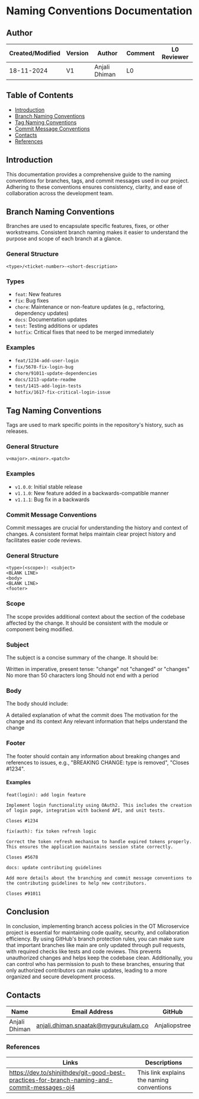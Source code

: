 # Naming Conventions Documentation

## Author

| Created/Modified | Version | Author               | Comment         | L0 Reviewer      |
|-------------------|---------|----------------------|-----------------|------------------|
| 18-11-2024        | V1     | Anjali Dhiman | L0    |   |


## Table of Contents

- [Introduction](#introduction)
- [Branch Naming Conventions](#branch-naming-conventions)
- [Tag Naming Conventions](#tag-naming-conventions)
- [Commit Message Conventions](#commit-message-conventions)
- [Contacts](#Contacts)
- [References](#references)

## Introduction

This documentation provides a comprehensive guide to the naming conventions for branches, tags, and commit messages used in our project. Adhering to these conventions ensures consistency, clarity, and ease of collaboration across the development team.

## Branch Naming Conventions

Branches are used to encapsulate specific features, fixes, or other workstreams. Consistent branch naming makes it easier to understand the purpose and scope of each branch at a glance.

### General Structure

```
<type>/<ticket-number>-<short-description>
```

### Types

- `feat`: New features
- `fix`: Bug fixes
- `chore`: Maintenance or non-feature updates (e.g., refactoring, dependency updates)
- `docs`: Documentation updates
- `test`: Testing additions or updates
- `hotfix`: Critical fixes that need to be merged immediately

### Examples

- `feat/1234-add-user-login`
- `fix/5678-fix-login-bug`
- `chore/91011-update-dependencies`
- `docs/1213-update-readme`
- `test/1415-add-login-tests`
- `hotfix/1617-fix-critical-login-issue`

## Tag Naming Conventions

Tags are used to mark specific points in the repository's history, such as releases.

### General Structure

```
v<major>.<minor>.<patch>
```
### Examples

- `v1.0.0`: Initial stable release
- `v1.1.0`: New feature added in a backwards-compatible manner
- `v1.1.1`: Bug fix in a backwards

### Commit Message Conventions
Commit messages are crucial for understanding the history and context of changes. A consistent format helps maintain clear project history and facilitates easier code reviews.

### General Structure

```
<type>(<scope>): <subject>
<BLANK LINE>
<body>
<BLANK LINE>
<footer>
```
### Scope
The scope provides additional context about the section of the codebase affected by the change. It should be consistent with the module or component being modified.

### Subject
The subject is a concise summary of the change. It should be:

Written in imperative, present tense: "change" not "changed" or "changes"
No more than 50 characters long
Should not end with a period

### Body
The body should include:

A detailed explanation of what the commit does
The motivation for the change and its context
Any relevant information that helps understand the change

### Footer
The footer should contain any information about breaking changes and references to issues, e.g., "BREAKING CHANGE: type is removed", "Closes #1234".

#### Examples
```
feat(login): add login feature

Implement login functionality using OAuth2. This includes the creation of login page, integration with backend API, and unit tests.

Closes #1234
```

```
fix(auth): fix token refresh logic

Correct the token refresh mechanism to handle expired tokens properly. This ensures the application maintains session state correctly.

Closes #5678
```

```
docs: update contributing guidelines

Add more details about the branching and commit message conventions to the contributing guidelines to help new contributors.

Closes #91011
```
## Conclusion

In conclusion, implementing branch access policies in the OT Microservice project is essential for maintaining code quality, security, and collaboration efficiency. By using GitHub's branch protection rules, you can make sure that important branches like main are only updated through pull requests, with required checks like tests and code reviews. This prevents unauthorized changes and helps keep the codebase clean. Additionally, you can control who has permission to push to these branches, ensuring that only authorized contributors can make updates, leading to a more organized and secure development process.


## Contacts

| Name| Email Address      | GitHub | URL |
|-----|--------------------------|----------|---------|
| Anjali Dhiman | anjali.dhiman.snaatak@mygurukulam.co |  Anjaliopstree  |  https://github.com/Anjaliopstree  |


### References
| Links | Descriptions | 
|--------|------------|
| https://dev.to/shinjithdev/git-good-best-practices-for-branch-naming-and-commit-messages-oj4 | This link explains the naming conventions  | 

